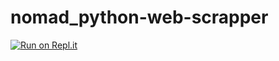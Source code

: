 
# nomad_python-web-scrapper

[![Run on Repl.it](https://repl.it/badge/github/namseokyoo/nomad_python-web-scrapper)](https://repl.it/github/namseokyoo/nomad_python-web-scrapper)
